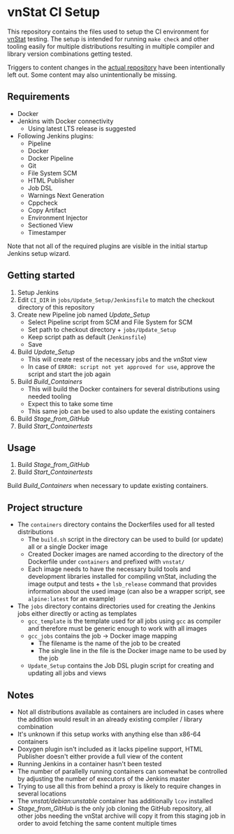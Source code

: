 # vnStat CI Setup

This repository contains the files used to setup the CI environment for [vnStat](https://humdi.net/vnstat/) testing. The setup is intended for running `make check` and other tooling easily for multiple distributions resulting in multiple compiler and library version combinations getting tested.

Triggers to content changes in the [actual repository](https://github.com/vergoh/vnstat) have been intentionally left out. Some content may also unintentionally be missing.

## Requirements

- Docker
- Jenkins with Docker connectivity
  - Using latest LTS release is suggested
- Following Jenkins plugins:
  - Pipeline
  - Docker
  - Docker Pipeline
  - Git
  - File System SCM
  - HTML Publisher
  - Job DSL
  - Warnings Next Generation
  - Cppcheck
  - Copy Artifact
  - Environment Injector
  - Sectioned View
  - Timestamper

Note that not all of the required plugins are visible in the initial startup Jenkins setup wizard.

## Getting started

1. Setup Jenkins
2. Edit `CI_DIR` in `jobs/Update_Setup/Jenkinsfile` to match the checkout directory of this repository
3. Create new Pipeline job named *Update_Setup*
   - Select Pipeline script from SCM and File System for SCM
   - Set path to checkout directory + `jobs/Update_Setup`
   - Keep script path as default (`Jenkinsfile`)
   - Save
4. Build *Update_Setup*
   - This will create rest of the necessary jobs and the *vnStat* view
   - In case of `ERROR: script not yet approved for use`, approve the script and start the job again
5. Build *Build_Containers*
   - This will build the Docker containers for several distributions using needed tooling
   - Expect this to take some time
   - This same job can be used to also update the existing containers
6. Build *Stage_from_GitHub*
7. Build *Start_Containertests*

## Usage

1. Build *Stage_from_GitHub*
2. Build *Start_Containertests*

Build *Build_Containers* when necessary to update existing containers.

## Project structure

- The `containers` directory contains the Dockerfiles used for all tested distributions
  - The `build.sh` script in the directory can be used to build (or update) all or a single Docker image
  - Created Docker images are named according to the directory of the Dockerfile under `containers` and prefixed with `vnstat/`
  - Each image needs to have the necessary build tools and development libraries installed for compiling vnStat, including the image output and tests + the `lsb_release` command that provides information about the used image (can also be a wrapper script, see `alpine:latest` for an example)
- The `jobs` directory contains directories used for creating the Jenkins jobs either directly or acting as templates
  - `gcc_template` is the template used for all jobs using `gcc` as compiler and therefore must be generic enough to work with all images
  - `gcc_jobs` contains the job -> Docker image mapping
    - The filename is the name of the job to be created
    - The single line in the file is the Docker image name to be used by the job
  - `Update_Setup` contains the Job DSL plugin script for creating and updating all jobs and views

## Notes

- Not all distributions available as containers are included in cases where the addition would result in an already existing compiler / library combination
- It's unknown if this setup works with anything else than x86-64 containers
- Doxygen plugin isn't included as it lacks pipeline support, HTML Publisher doesn't either provide a full view of the content
- Running Jenkins in a container hasn't been tested
- The number of parallelly running containers can somewhat be controlled by adjusting the number of executors of the Jenkins master
- Trying to use all this from behind a proxy is likely to require changes in several locations
- The *vnstat/debian:unstable* container has additionally `lcov` installed
- *Stage_from_GitHub* is the only job cloning the GitHub repository, all other jobs needing the vnStat archive will copy it from this staging job in order to avoid fetching the same content multiple times
